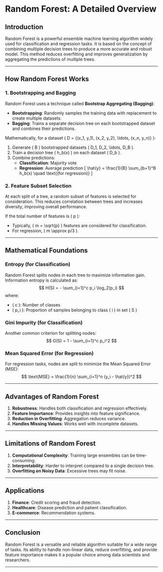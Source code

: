 # Random Forest: A Detailed Overview

## Introduction
Random Forest is a powerful ensemble machine learning algorithm widely used for classification and regression tasks. It is based on the concept of combining multiple decision trees to produce a more accurate and robust model. This method reduces overfitting and improves generalization by aggregating the predictions of multiple trees.

---

## How Random Forest Works

### 1. **Bootstrapping and Bagging**
Random Forest uses a technique called **Bootstrap Aggregating (Bagging)**:
- **Bootstrapping**: Randomly samples the training data with replacement to create multiple datasets.
- **Bagging**: Trains a separate decision tree on each bootstrapped dataset and combines their predictions.

Mathematically, for a dataset \( D = \{(x_1, y_1), (x_2, y_2), \ldots, (x_n, y_n)\} \):
1. Generate \( B \) bootstrapped datasets \( D_1, D_2, \ldots, D_B \).
2. Train a decision tree \( h_b(x) \) on each dataset \( D_b \).
3. Combine predictions:
   - **Classification**: Majority vote
   - **Regression**: Average prediction
   \[
   \hat{y} = \frac{1}{B} \sum_{b=1}^B h_b(x) \quad \text{(for regression)}
   \]

### 2. **Feature Subset Selection**
At each split of a tree, a random subset of features is selected for consideration. This reduces correlation between trees and increases diversity, improving overall performance.

If the total number of features is \( p \):
- Typically, \( m = \sqrt{p} \) features are considered for classification.
- For regression, \( m \approx p/3 \).

---

## Mathematical Foundations

### Entropy (for Classification)
Random Forest splits nodes in each tree to maximize information gain. Information entropy is calculated as:
$$
H(S) = - \sum_{i=1}^c p_i \log_2(p_i)
$$
where:
- \( c \): Number of classes
- \( p_i \): Proportion of samples belonging to class \( i \) in set \( S \)

### Gini Impurity (for Classification)
Another common criterion for splitting nodes:
$$
G(S) = 1 - \sum_{i=1}^c p_i^2
$$

### Mean Squared Error (for Regression)
For regression tasks, nodes are split to minimize the Mean Squared Error (MSE):
$$
\text{MSE} = \frac{1}{n} \sum_{i=1}^n (y_i - \hat{y})^2
$$

---

## Advantages of Random Forest
1. **Robustness**: Handles both classification and regression effectively.
2. **Feature Importance**: Provides insights into feature significance.
3. **Reduction in Overfitting**: Aggregation reduces variance.
4. **Handles Missing Values**: Works well with incomplete datasets.

---

## Limitations of Random Forest
1. **Computational Complexity**: Training large ensembles can be time-consuming.
2. **Interpretability**: Harder to interpret compared to a single decision tree.
3. **Overfitting on Noisy Data**: Excessive trees may fit noise.

---

## Applications
1. **Finance**: Credit scoring and fraud detection.
2. **Healthcare**: Disease prediction and patient classification.
3. **E-commerce**: Recommendation systems.

---

## Conclusion
Random Forest is a versatile and reliable algorithm suitable for a wide range of tasks. Its ability to handle non-linear data, reduce overfitting, and provide feature importance makes it a popular choice among data scientists and researchers.

---

